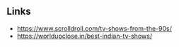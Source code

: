 ## Links
- https://www.scrolldroll.com/tv-shows-from-the-90s/
- https://worldupclose.in/best-indian-tv-shows/